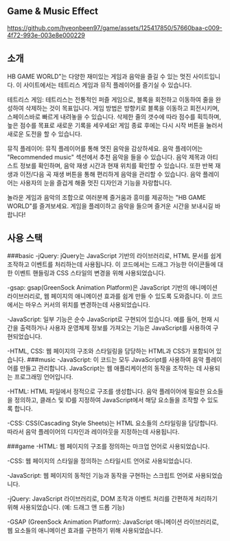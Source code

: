 ## Game & Music Effect
https://github.com/hyeonbeen97/game/assets/125417850/57660baa-c009-4f72-993e-003e8e000229

## 소개
HB GAME WORLD"는 다양한 재미있는 게임과 음악을 즐길 수 있는 멋진 사이트입니다. 이 사이트에서는 테트리스 게임과 뮤직 플레이어를 즐기실 수 있습니다.

테트리스 게임:
테트리스는 전통적인 퍼즐 게임으로, 블록을 회전하고 이동하여 줄을 완성하여 삭제하는 것이 목표입니다. 게임 방법은 방향키로 블록을 이동하고 회전시키며, 스페이스바로 빠르게 내려놓을 수 있습니다. 삭제한 줄의 갯수에 따라 점수를 획득하며, 높은 점수를 목표로 새로운 기록을 세우세요! 게임 종료 후에는 다시 시작 버튼을 눌러서 새로운 도전을 할 수 있습니다.

뮤직 플레이어:
뮤직 플레이어를 통해 멋진 음악을 감상하세요. 음악 플레이어는 "Recommended music" 섹션에서 추천 음악을 들을 수 있습니다. 음악 제목과 아티스트 정보를 확인하며, 음악 재생 시간과 현재 위치를 확인할 수 있습니다. 또한 반복 재생과 이전/다음 곡 재생 버튼을 통해 편리하게 음악을 관리할 수 있습니다. 음악 플레이어는 사용자의 눈을 즐겁게 해줄 멋진 디자인과 기능을 자랑합니다.

놀라운 게임과 음악의 조합으로 여러분께 즐거움과 흥미를 제공하는 "HB GAME WORLD"를 즐겨보세요. 게임을 플레이하고 음악을 들으며 즐거운 시간을 보내시길 바랍니다!
## 사용 스택
###basic
 -jQuery: jQuery는 JavaScript 기반의 라이브러리로, HTML 문서를 쉽게 조작하고 이벤트를 처리하는데 사용됩니다. 이 코드에서는 드래그 가능한 아이콘들에 대한 이벤트 핸들링과 CSS 스타일의 변경을 위해 사용되었습니다.

 -gsap: gsap(GreenSock Animation Platform)은 JavaScript 기반의 애니메이션 라이브러리로, 웹 페이지의 애니메이션 효과를 쉽게 만들 수 있도록 도와줍니다. 이 코드에서는 마우스 커서의 위치를 변경하는데 사용되었습니다.

 -JavaScript: 일부 기능은 순수 JavaScript로 구현되어 있습니다. 예를 들어, 현재 시간을 출력하거나 사용자 운영체제 정보를 가져오는 기능은 JavaScript를 사용하여 구현되었습니다.

 -HTML, CSS: 웹 페이지의 구조와 스타일링을 담당하는 HTML과 CSS가 포함되어 있습니다.
###music
 -JavaScript: 이 코드는 모두 JavaScript를 사용하여 음악 플레이어를 만들고 관리합니다. JavaScript는 웹 애플리케이션의 동작을 조작하는 데 사용되는 프로그래밍 언어입니다.

 -HTML: HTML 파일에서 정적으로 구조를 생성합니다. 음악 플레이어에 필요한 요소들을 정의하고, 클래스 및 ID를 지정하여 JavaScript에서 해당 요소들을 조작할 수 있도록 합니다.

 -CSS: CSS(Cascading Style Sheets)는 HTML 요소들의 스타일링을 담당합니다. 따라서 음악 플레이어의 디자인과 레이아웃을 지정하는데 사용됩니다.

###game
 -HTML: 웹 페이지의 구조를 정의하는 마크업 언어로 사용되었습니다.

 -CSS: 웹 페이지의 스타일을 정의하는 스타일시트 언어로 사용되었습니다.

 -JavaScript: 웹 페이지의 동적인 기능과 동작을 구현하는 스크립트 언어로 사용되었습니다.

 -jQuery: JavaScript 라이브러리로, DOM 조작과 이벤트 처리를 간편하게 처리하기 위해 사용되었습니다. (예: 드래그 앤 드롭 기능)

 -GSAP (GreenSock Animation Platform): JavaScript 애니메이션 라이브러리로, 웹 요소들의 애니메이션 효과를 구현하기 위해 사용되었습니다.




 
